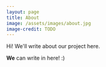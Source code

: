 ```yaml
---
layout: page
title: About
image: /assets/images/about.jpg
image-credit: TODO
---
```


Hi! We'll write about our project here.

**We** can write in here! :)
